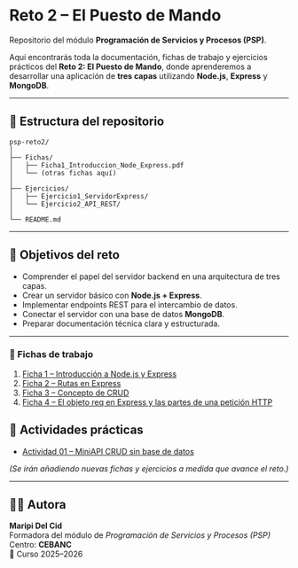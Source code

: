 # Reto 2 – El Puesto de Mando

Repositorio del módulo **Programación de Servicios y Procesos (PSP)**.

Aquí encontrarás toda la documentación, fichas de trabajo y ejercicios prácticos del **Reto 2: El Puesto de Mando**, donde aprenderemos a desarrollar una aplicación de **tres capas** utilizando **Node.js**, **Express** y **MongoDB**.

---

## 📂 Estructura del repositorio
```
psp-reto2/
│
├── Fichas/
│   ├── Ficha1_Introduccion_Node_Express.pdf
│   └── (otras fichas aquí)
│
├── Ejercicios/
│   ├── Ejercicio1_ServidorExpress/
│   └── Ejercicio2_API_REST/
│
└── README.md
```
---

## 🧭 Objetivos del reto

- Comprender el papel del servidor backend en una arquitectura de tres capas.  
- Crear un servidor básico con **Node.js + Express**.  
- Implementar endpoints REST para el intercambio de datos.  
- Conectar el servidor con una base de datos **MongoDB**.  
- Preparar documentación técnica clara y estructurada.

---

### 📘 Fichas de trabajo

1. [Ficha 1 – Introducción a Node.js y Express](./Fichas/Ficha1_Introduccion_Node_Express.pdf)
2. [Ficha 2 – Rutas en Express](./Fichas/Ficha2_Rutas_y_Respuestas_Express.pdf)
3. [Ficha 3 – Concepto de CRUD](./Fichas/Ficha3_Concepto_CRUD.pdf)
4. [Ficha 4 – El objeto req en Express y las partes de una petición HTTP](./Fichas/Ficha4_Objeto_req_Express_Completa.pdf)

## 🧩 Actividades prácticas
- [Actividad 01 – MiniAPI CRUD sin base de datos](./Actividades/Actividad01_MiniAPI/)


*(Se irán añadiendo nuevas fichas y ejercicios a medida que avance el reto.)*

---

## 👩‍🏫 Autora

**Maripi Del Cid**  
Formadora del módulo de *Programación de Servicios y Procesos (PSP)*  
Centro: **CEBANC**  
📅 Curso 2025–2026
